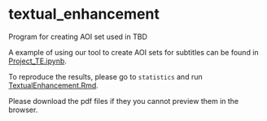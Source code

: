 # textual_enhancement

Program for creating AOI set used in TBD

A example of using our tool to create AOI sets for subtitles can be found in [Project_TE.ipynb](Project_TE.ipynb).

To reproduce the results, please go to `statistics` and run [TextualEnhancement.Rmd](Statistics/TextualEnhancement.Rmd).

Please download the pdf files if they you cannot preview them in the browser.
